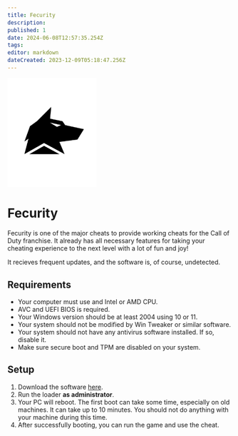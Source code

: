```yaml
---
title: Fecurity
description: 
published: 1
date: 2024-06-08T12:57:35.254Z
tags: 
editor: markdown
dateCreated: 2023-12-09T05:18:47.256Z
---
```


<img src="/fecurity.png" alt="fecurity-logo" width="200"/>

# Fecurity
Fecurity is one of the major cheats to provide working cheats for the Call of Duty franchise.
It already has all necessary features for taking your cheating experience to the next level with a lot of fun and joy!

It recieves frequent updates, and the software is, of course, undetected.

## Requirements
- Your computer must use and Intel or AMD CPU.
- AVC and UEFI BIOS is required.
- Your Windows version should be at least 2004 using 10 or 11.
- Your system should not be modified by Win Tweaker or similar software.
- Your system should not have any antivirus software installed. If so, disable it.
- Make sure secure boot and TPM are disabled on your system.

## Setup
1. Download the software [here](https://mega.nz/folder/uYpVFCTL#jMqsjwSLZ4kBrkQvILvNNQ/folder/DRxFGIgD).
2. Run the loader **as administrator**.
3. Your PC will reboot. The first boot can take some time, especially on old machines. It can take up to 10 minutes. You should not do anything with your machine during this time.
4. After successfully booting, you can run the game and use the cheat.